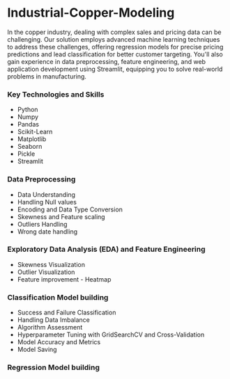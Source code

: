 # Industrial-Copper-Modeling

In the copper industry, dealing with complex sales and pricing data can be challenging. Our solution employs advanced machine learning techniques to address these challenges, offering regression models for precise pricing predictions and lead classification for better customer targeting. You'll also gain experience in data preprocessing, feature engineering, and web application development using Streamlit, equipping you to solve real-world problems in manufacturing.

### Key Technologies and Skills

* Python
* Numpy
* Pandas
* Scikit-Learn
* Matplotlib
* Seaborn
* Pickle
* Streamlit

### Data Preprocessing

* Data Understanding
* Handling Null values
* Encoding and Data Type Conversion
* Skewness and Feature scaling
* Outliers Handling
* Wrong date handling

### Exploratory Data Analysis (EDA) and Feature Engineering

* Skewness Visualization
* Outlier Visualization
* Feature improvement - Heatmap
### Classification Model building
* Success and Failure Classification
* Handling Data Imbalance
* Algorithm Assessment
* Hyperparameter Tuning with GridSearchCV and Cross-Validation
* Model Accuracy and Metrics
* Model Saving

### Regression Model building
